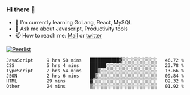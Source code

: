 ### Hi there 👋

- 🌱 I’m currently learning GoLang, React, MySQL
- 💬 Ask me about Javascript, Productivity tools 
- 📫 How to reach me: [Mail](mailto:kvaishak47@gmail.com) or [twitter](https://twitter.com/kvaish4k)

[![Peerlist](https://peerlist-readme-badge.herokuapp.com/api/kvaishak)](https://peerlist.io/kvaishak)

<!--START_SECTION:waka-->

```text
JavaScript     9 hrs 58 mins   ███████████▓░░░░░░░░░░░░░   46.72 %
CSS            5 hrs 4 mins    ██████░░░░░░░░░░░░░░░░░░░   23.78 %
TypeScript     2 hrs 54 mins   ███▒░░░░░░░░░░░░░░░░░░░░░   13.66 %
JSON           2 hrs 6 mins    ██▒░░░░░░░░░░░░░░░░░░░░░░   09.84 %
HTML           29 mins         ▓░░░░░░░░░░░░░░░░░░░░░░░░   02.32 %
Other          24 mins         ▒░░░░░░░░░░░░░░░░░░░░░░░░   01.92 %
```

<!--END_SECTION:waka-->
